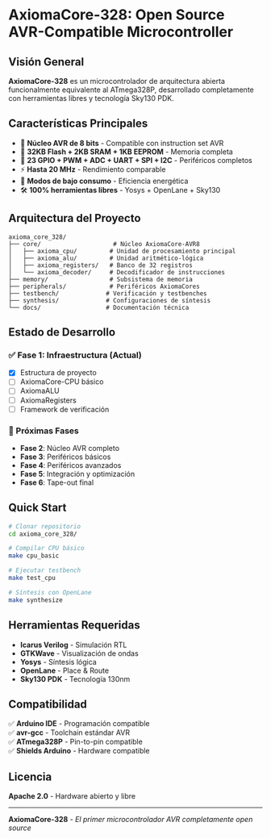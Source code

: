 # AxiomaCore-328: Open Source AVR-Compatible Microcontroller

## Visión General

**AxiomaCore-328** es un microcontrolador de arquitectura abierta funcionalmente equivalente al ATmega328P, desarrollado completamente con herramientas libres y tecnología Sky130 PDK.

## Características Principales

- 🚀 **Núcleo AVR de 8 bits** - Compatible con instruction set AVR
- 💾 **32KB Flash + 2KB SRAM + 1KB EEPROM** - Memoria completa
- 🔌 **23 GPIO + PWM + ADC + UART + SPI + I2C** - Periféricos completos  
- ⚡ **Hasta 20 MHz** - Rendimiento comparable
- 🔋 **Modos de bajo consumo** - Eficiencia energética
- 🛠️ **100% herramientas libres** - Yosys + OpenLane + Sky130

## Arquitectura del Proyecto

```
axioma_core_328/
├── core/                    # Núcleo AxiomaCore-AVR8
│   ├── axioma_cpu/         # Unidad de procesamiento principal
│   ├── axioma_alu/         # Unidad aritmético-lógica
│   ├── axioma_registers/   # Banco de 32 registros
│   └── axioma_decoder/     # Decodificador de instrucciones
├── memory/                 # Subsistema de memoria
├── peripherals/            # Periféricos AxiomaCores
├── testbench/             # Verificación y testbenches
├── synthesis/             # Configuraciones de síntesis
└── docs/                  # Documentación técnica
```

## Estado de Desarrollo

### ✅ Fase 1: Infraestructura (Actual)
- [x] Estructura de proyecto
- [ ] AxiomaCore-CPU básico
- [ ] AxiomaALU
- [ ] AxiomaRegisters
- [ ] Framework de verificación

### 🔄 Próximas Fases
- **Fase 2**: Núcleo AVR completo
- **Fase 3**: Periféricos básicos  
- **Fase 4**: Periféricos avanzados
- **Fase 5**: Integración y optimización
- **Fase 6**: Tape-out final

## Quick Start

```bash
# Clonar repositorio
cd axioma_core_328/

# Compilar CPU básico
make cpu_basic

# Ejecutar testbench
make test_cpu

# Síntesis con OpenLane
make synthesize
```

## Herramientas Requeridas

- **Icarus Verilog** - Simulación RTL
- **GTKWave** - Visualización de ondas
- **Yosys** - Síntesis lógica
- **OpenLane** - Place & Route
- **Sky130 PDK** - Tecnología 130nm

## Compatibilidad

✅ **Arduino IDE** - Programación compatible  
✅ **avr-gcc** - Toolchain estándar AVR  
✅ **ATmega328P** - Pin-to-pin compatible  
✅ **Shields Arduino** - Hardware compatible  

## Licencia

**Apache 2.0** - Hardware abierto y libre

---

**AxiomaCore-328** - *El primer microcontrolador AVR completamente open source*